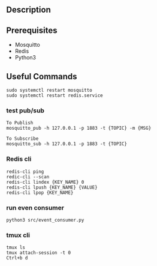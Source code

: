 
## Description

## Prerequisites

- Mosquitto
- Redis
- Python3

## Useful Commands

```
sudo systemctl restart mosquitto
sudo systemctl restart redis.service
```

### test pub/sub
```
To Publish
mosquitto_pub -h 127.0.0.1 -p 1883 -t {TOPIC} -m {MSG}

To Subscribe
mosquitto_sub -h 127.0.0.1 -p 1883 -t {TOPIC}
```


### Redis cli
```
redis-cli ping
redic-cli --scan
redis-cli lindex {KEY_NAME} 0
redis-cli lpush {KEY_NAME} {VALUE}
redis-cli lpop {KEY_NAME}
```


### run even consumer 
```
python3 src/event_consumer.py 
```

### tmux cli
```
tmux ls
tmux attach-session -t 0
Ctrl+b d
```




